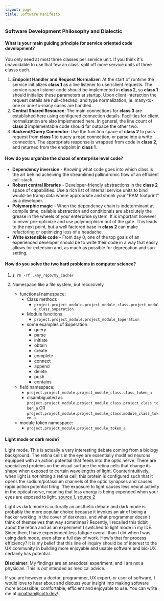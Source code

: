 ```yaml
---
layout: page
title: Software Manifesto
---
```


### Software Development Philosophy and Dialectic

#### What is your main guiding principle for service oriented code development?

You only need at most three classes per service unit. If you think it's unavoidable to use that few an class, split off more service units of three classs each.
1. **Endpoint Handler and Request Normalizer**: At the start of runtime the service initializes **class 1** as a live listener to user/client requests. The service-span listener code should be implemented in **class 2**, so **class 1** should initialize these parameters at startup. Upon client interaction the request details are null-checked, and type normalization, ie. many-to-one or one-to-many cases are handled.
2. **Central Shared Resource**: The main connections for **class 3** are established here using configured connection details. Facilities for client normalization are also implemented here. In general, the line count of **class 2** implementable code should far outpace the other two.
3. **Backend/Query Connector**: Use the function space of **class 2** to pass request from **class 1** to query a read connection, or parse into a write connection. The appropriate response is wrapped from code in **class 2**, and returned from the endpoint in **class 1**.

#### How do you organize the chaos of enterprise level code?

- **Dependency inversion** - Knowing what code goes into which class is the art behind acheiving the streamlined pallindromic flow of an efficient call-stack.
- **Robust central libraries** - Developer-friendly abstractions in the **class 2** space of capabilities. Use a rich list of internal service units to bind would-be tramp data where appropriate and shrink your "RAM footprint" as a developer.
- **Polymorphic magic** - When the dependency chain is indeterminant at compile time, callable abstraction and conditionals are absolutely the grease in the wheels of your enterprise system. It is important however to never pre-optimize and use polymorphism out of the gate. This leads to the next point, but a well factored base in **class 2** can make refactoring or optimizing less of a headache.
- **Write extensible code** - From day 0, one of the top goals of an experienced developer should be to write their code in a way that easily allows for extension and, as much as possible for deprecation and sun-setting.

#### How do you solve the two hard problems in computer science?

1. `$ rm -rf ./my_repo/my_cache/`

2. Namespace like a file system, but recursively

   - functional namespace:
      - Class methods
         - `project.project_module.project_module_class.project_module_class_$operation`
      - Module functions:
         -  `project.project_module.project_module_$operation`
      - some examples of $operation:
         - query
         - parse
         - initiate
         - obtain
         - create
         - complete
         - connect
         - append
         - delete
         - push
         - contains
   - field namespace:
      -   `project.project_module.project_module_class.class_token_a`
      -  disambiguated as  `project.project_module.project_module_class.project_class_token_a` OR `project.project_module.project_module_class.module_class_token_a`
   - module token namespace:
      -   `project.project_module.project_module_token_a`
    
#### Light mode or dark mode?

Light mode. This is actually a very interesting debate coming from a biology background. The retina cells in the eye are essentially modified neurons equipped with an action potential that feeds into the optic nerve. There are specialized proteins on the visual surface the retina cells that change its shape when exposed to certain wavelengths of light. Counterintuitively, when light is *not* hitting a retina cell, this protein is configured such that it opens the sodium/potassium channels of the optic synapses and causes rapid action potential firing. The exposure to light causes less neural activity in the optical nerve, meaning that less energy is being expended when your eyes are exposed to light. [source 1](https://www.ncbi.nlm.nih.gov/books/NBK10806), [source 2](https://en.wikipedia.org/wiki/Hyperpolarization_(biology))

Light vs dark mode is culturally an aesthetic debate and dark mode is probably the more popular choice because it invokes an air of being a hacker working in the cover of darkness, and what programmer doesn't think of themselves that way sometimes? Recently, I recalled this tidbit about the retina and as an experiment I switched to light mode in my IDE. Since then, I have experienced less fatigue overall than I did when I was using dark mode, even after a full day of work. How's that for process efficiency? It is my belief that this line of inquiry should be of interest to the UX community in building more enjoyable and usable software and bio-UX certainly has potential. 

**Disclaimer**: My findings are an anecdotal experiment, and I am not a physician. This is *not* intended as medical advice. 

If you are however a doctor, programmer, UX expert, or user of software, I would love to hear about and discuss your insight into making software more accessible, comfortable, efficient and enjoyable to use. You can write me at [jonathan@coth.dev](mailto:jonathan@coth.dev)!
